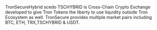 TronSecureHybrid scedo TSCHYBRID is Cross-Chain Crypto Exchange developed to give Tron Tokens the liberty to use liquidity outside Tron Ecosystem as well. TronSecure provides multiple market pairs including BTC, ETH, TRX,TSCHYBRID & USDT.
